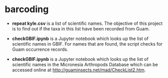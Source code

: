 # barcoding

* **repeat kyle.csv** is a list of scientific names. The objective of this project is to find out if the taxa in this list have been recorded from Guam.

* **checkGBIF.ipynb** is a Jupyter notebook which looks up the list of scientific names in GBIF. For names that are found, the script checks for Guam occurrence records.

* **checkGBIF.ipynb** is a Jupyter notebook which looks up the list of scientific names in the Micronesia Arthropods Database which can be accessed online at http://guaminsects.net/mad/CheckList2.htm.